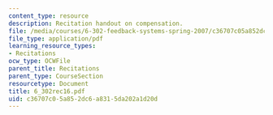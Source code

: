 ```yaml
---
content_type: resource
description: Recitation handout on compensation.
file: /media/courses/6-302-feedback-systems-spring-2007/c36707c05a852dc6a8315da202a1d20d_6_302rec16.pdf
file_type: application/pdf
learning_resource_types:
- Recitations
ocw_type: OCWFile
parent_title: Recitations
parent_type: CourseSection
resourcetype: Document
title: 6_302rec16.pdf
uid: c36707c0-5a85-2dc6-a831-5da202a1d20d
---
```

